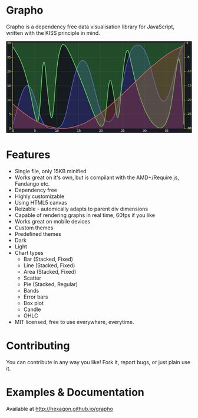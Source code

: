 Grapho
======

Grapho is a dependency free data visualisation library for JavaScript, written with the KISS principle in mind.

![Grapho real time example](example.png)

Features
======
  * Single file, only 15KB minified
  * Works great on it's own, but is compilant with the AMD+/Require.js, Fandango etc.
  * Dependency free
  * Highly customizable
  * Using HTML5 canvas
  * Reizable - automically adapts to parent div dimensions
  * Capable of rendering graphs in real time, 60fps if you like
  * Works great on mobile devices
  * Custom themes
  * Predefined themes
   * Dark
   * Light
  * Chart types
    * Bar (Stacked, Fixed)
    * Line (Stacked, Fixed)
    * Area (Stacked, Fixed)
    * Scatter
    * Pie (Stacked, Regular)
    * Bands
    * Error bars
    * Box plot
    * Candle
    * OHLC
  * MIT licensed, free to use everywhere, everytime.

Contributing
======
You can contribute in any way you like! Fork it, report bugs, or just plain use it.

Examples & Documentation
======
Available at http://hexagon.github.io/grapho
